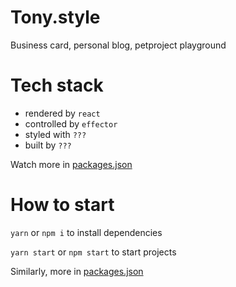 # Tony.style

Business card, personal blog, petproject playground

# Tech stack

- rendered by `react`
- controlled by `effector`
- styled with `???`
- built by `???`

Watch more in [packages.json](./package.json)

# How to start

`yarn` or `npm i` to install dependencies

`yarn start` or `npm start` to start projects

Similarly, more in [packages.json](./package.json)
